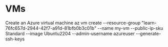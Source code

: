 # VMs
Create an Azure virtual machine
az vm create --resource-group "learn-76fc657d-2944-42f7-a91d-81bfb0b3c01b" --name my-vm --public-ip-sku Standard --image Ubuntu2204 --admin-username azureuser --generate-ssh-keys
